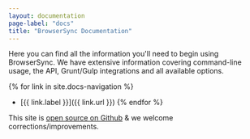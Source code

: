 ```yaml
---
layout: documentation
page-label: "docs"
title: "BrowserSync Documentation"
---
```


Here you can find all the information you'll need to begin using BrowserSync. We have extensive information covering 
command-line usage, the API, Grunt/Gulp integrations and all available options.

{% for link in site.docs-navigation %}
- [{{ link.label }}]({{ link.url }})
{% endfor %}

This site is [open source on Github]({{site.links.site-github}}) & we welcome corrections/improvements.

